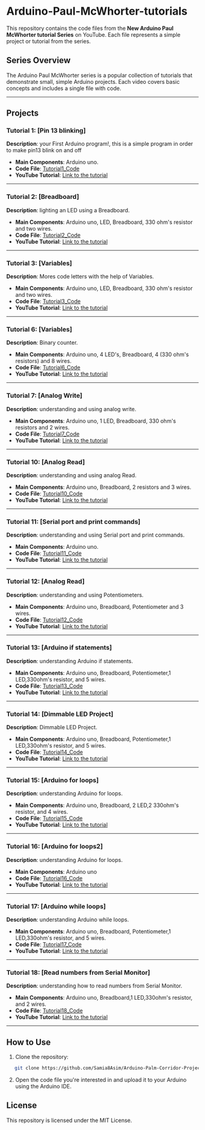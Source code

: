 # Arduino-Paul-McWhorter-tutorials

This repository contains the code files from the **New Arduino Paul McWhorter tutorial Series** on YouTube. Each file represents a simple project or tutorial from the series.

## Series Overview

The Arduino Paul McWhorter series is a popular collection of tutorials that demonstrate small, simple Arduino projects. Each video covers basic concepts and includes a single file with code.

---

## Projects

### Tutorial 1: [Pin 13 blinking]

**Description**: your First Arduino program!, this is a simple program in order to make pin13 blink on and off

- **Main Components**: Arduino uno.
- **Code File**: [Tutorial1_Code](https://github.com/Samia8Asim/Arduino-Paul-McWhorter-tutorials/blob/main/Tutorial15_Code/Tutorial15_Code.ino)
- **YouTube Tutorial**: [Link to the tutorial](https://youtu.be/OdHzRbR0xHQ?si=Fydc4pzg2KC254Yp)

---

### Tutorial 2: [Breadboard]

**Description**: lighting an LED using a Breadboard.

- **Main Components**: Arduino uno, LED, Breadboard, 330 ohm's resistor and two wires.
- **Code File**: [Tutorial2_Code](https://github.com/Samia8Asim/Arduino-Paul-McWhorter-tutorials/blob/main/Tutorial2_Code/Tutorial2_code.ino)
- **YouTube Tutorial**: [Link to the tutorial](https://youtu.be/CfdaJ4z4u4w?si=B7uzm9UZXnANyUuK)

---

### Tutorial 3: [Variables]

**Description**: Mores code letters with the help of Variables.

- **Main Components**: Arduino uno, LED, Breadboard, 330 ohm's resistor and two wires.
- **Code File**: [Tutorial3_Code](https://github.com/Samia8Asim/Arduino-Paul-McWhorter-tutorials/blob/main/Tutorial3_Code/Tutorial3_Code.ino)
- **YouTube Tutorial**: [Link to the tutorial](https://youtu.be/nPOKOi1jIK0?si=FOUp3pw7ALVcyf1w)

---

### Tutorial 6: [Variables]

**Description**: Binary counter.

- **Main Components**: Arduino uno, 4 LED's, Breadboard, 4 (330 ohm's resistors) and 8 wires.
- **Code File**: [Tutorial6_Code](https://github.com/Samia8Asim/Arduino-Paul-McWhorter-tutorials/blob/main/Tutorial6_Code/Tutorial6_Code.ino)
- **YouTube Tutorial**: [Link to the tutorial](https://youtu.be/Lg39qKrdySU?si=_2hnqOQNFaPN8Sk7)

---

### Tutorial 7: [Analog Write]

**Description**: understanding and using analog write.

- **Main Components**: Arduino uno, 1 LED, Breadboard, 330 ohm's resistors and 2 wires.
- **Code File**: [Tutorial7_Code](https://github.com/Samia8Asim/Arduino-Paul-McWhorter-tutorials/blob/main/Tutorial7_Code/Tutorial7_Code.ino)
- **YouTube Tutorial**: [Link to the tutorial](https://youtu.be/YfV-vYT3yfQ?si=nkqMYFONgxoYQSp3)

---

### Tutorial 10: [Analog Read]

**Description**: understanding and using analog Read.

- **Main Components**: Arduino uno, Breadboard, 2 resistors and 3 wires.
- **Code File**: [Tutorial10_Code](https://github.com/Samia8Asim/Arduino-Paul-McWhorter-tutorials/blob/main/Tutorial10_Code/Tutorial10_Code.ino)
- **YouTube Tutorial**: [Link to the tutorial](https://youtu.be/5TitZmA66bI?si=gY-n6iHHK3Ku2vrm)

---

### Tutorial 11: [Serial port and print commands]

**Description**: understanding and using Serial port and print commands.

- **Main Components**: Arduino uno.
- **Code File**: [Tutorial11_Code](https://github.com/Samia8Asim/Arduino-Paul-McWhorter-tutorials/blob/main/Tutorial11_Code/Tutorial11_Code.ino)
- **YouTube Tutorial**: [Link to the tutorial](https://youtu.be/b5kndEtAKl8?si=FVyy10RcM9kOJhcT)

---

### Tutorial 12: [Analog Read]

**Description**: understanding and using Potentiometers.

- **Main Components**: Arduino uno, Breadboard, Potentiometer and 3 wires.
- **Code File**: [Tutorial12_Code](https://github.com/Samia8Asim/Arduino-Paul-McWhorter-tutorials/blob/main/Tutorial12_Code/Tutorial12_Code.ino)
- **YouTube Tutorial**: [Link to the tutorial](https://youtu.be/PUte1cmJ44A?si=JkaBQmiW9Q2d8sZR)

---

### Tutorial 13: [Arduino if statements]

**Description**: understanding Arduino if statements.

- **Main Components**: Arduino uno, Breadboard, Potentiometer,1 LED,330ohm's resistor, and 5 wires.
- **Code File**: [Tutorial13_Code](https://github.com/Samia8Asim/Arduino-Paul-McWhorter-tutorials/blob/main/Tutorial13_Code/Tutorial13_Code.ino)
- **YouTube Tutorial**: [Link to the tutorial](https://youtu.be/ORNted-NgRM?si=T_0m8oItubDk1PXt)

---

### Tutorial 14: [Dimmable LED Project]

**Description**: Dimmable LED Project.

- **Main Components**: Arduino uno, Breadboard, Potentiometer,1 LED,330ohm's resistor, and 5 wires.
- **Code File**: [Tutorial14_Code](https://github.com/Samia8Asim/Arduino-Paul-McWhorter-tutorials/blob/main/Tutorial14_Code/Tutorial14_Code.ino)
- **YouTube Tutorial**: [Link to the tutorial](https://youtu.be/7wKdxsvXAFo?si=1KuzWCulxt0dbbYd)

---

### Tutorial 15: [Arduino for loops]

**Description**: understanding Arduino for loops.

- **Main Components**: Arduino uno, Breadboard, 2 LED,2 330ohm's resistor, and 4 wires.
- **Code File**: [Tutorial15_Code](https://github.com/Samia8Asim/Arduino-Paul-McWhorter-tutorials/blob/main/Tutorial14_Code/Tutorial14_Code.ino)
- **YouTube Tutorial**: [Link to the tutorial](https://youtu.be/7wKdxsvXAFo?si=1KuzWCulxt0dbbYd)

---

### Tutorial 16: [Arduino for loops2]

**Description**: understanding Arduino for loops.

- **Main Components**: Arduino uno
- **Code File**: [Tutorial16_Code](https://github.com/Samia8Asim/Arduino-Paul-McWhorter-tutorials/blob/main/Tutorial14_Code/Tutorial14_Code.ino)
- **YouTube Tutorial**: [Link to the tutorial](https://youtu.be/5cd_8AmkI04?si=2YCA416yXCnSlfvK)

---

### Tutorial 17: [Arduino while loops]

**Description**: understanding Arduino while loops.

- **Main Components**: Arduino uno, Breadboard, Potentiometer,1 LED,330ohm's resistor, and 5 wires.
- **Code File**: [Tutorial17_Code](https://github.com/Samia8Asim/Arduino-Paul-McWhorter-tutorials/blob/main/Tutorial14_Code/Tutorial14_Code.ino)
- **YouTube Tutorial**: [Link to the tutorial](https://youtu.be/CITZIv3SmvU?si=PzVaafPIbxymP6U4)

---

### Tutorial 18: [Read numbers from Serial Monitor]

**Description**: understanding how to read numbers from Serial Monitor.

- **Main Components**: Arduino uno, Breadboard,1 LED,330ohm's resistor, and 2 wires.
- **Code File**: [Tutorial18_Code](https://github.com/Samia8Asim/Arduino-Paul-McWhorter-tutorials/blob/main/Tutorial14_Code/Tutorial14_Code.ino)
- **YouTube Tutorial**: [Link to the tutorial](https://youtu.be/7aP5KL5clWA?si=mw3UsuxuWXE9fuAc)

---

## How to Use

1. Clone the repository:

```bash
   git clone https://github.com/Samia8Asim/Arduino-Palm-Corridor-Projects.git
```

2. Open the code file you're interested in and upload it to your Arduino using the Arduino IDE.

## License

This repository is licensed under the MIT License.
